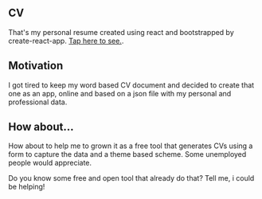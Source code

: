 ## CV

That's my personal resume created using react and bootstrapped by create-react-app. [Tap here to see.](https://fmacedoo.github.io/resume).

## Motivation

I got tired to keep my word based CV document and decided to create that one as an app, online and based on a json file with my personal and professional data.

## How about...

How about to help me to grown it as a free tool that generates CVs using a form to capture the data and a theme based scheme. Some unemployed people would appreciate.

Do you know some free and open tool that already do that? Tell me, i could be helping!
